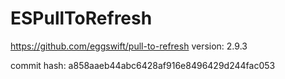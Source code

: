 #  ESPullToRefresh

https://github.com/eggswift/pull-to-refresh
version: 2.9.3

commit hash: a858aaeb44abc6428af916e8496429d244fac053
